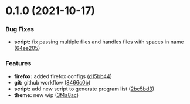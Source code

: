 # 0.1.0 (2021-10-17)


### Bug Fixes

* **script:** fix passing multiple files and handles files with spaces in name ([64ee205](https://github.com/umgbhalla/dotstow/commit/64ee2057c2069f6de363e2dd64105cae380f79fb))


### Features

* **firefox:** added firefox configs ([d15bb44](https://github.com/umgbhalla/dotstow/commit/d15bb44e510dae39533c6c87560b010cc71ab30b))
* **git:** github workflow ([8466c0b](https://github.com/umgbhalla/dotstow/commit/8466c0b36a95233b770d9eb9705ef8df1bb1294a))
* **script:** add new script to generate program list ([2bc5bd3](https://github.com/umgbhalla/dotstow/commit/2bc5bd31ed02ec8645c9839b88de0262767aa988))
* **theme:** new wip ([3f4a8ac](https://github.com/umgbhalla/dotstow/commit/3f4a8ac347f8c62476fa3b744ed921a61be6697f))



